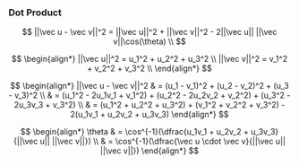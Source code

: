 ### Dot Product

$$
    ||\vec u - \vec v||^2 = ||\vec u||^2 + ||\vec v||^2 - 2||\vec u|| ||\vec v||\cos(\theta) \\
$$

$$
    \begin{align*}
        ||\vec u||^2 = u_1^2 + u_2^2 + u_3^2 \\
        ||\vec v||^2 = v_1^2 + v_2^2 + v_3^2 \\
    \end{align*}
$$

$$
    \begin{align*}
        ||\vec u - \vec v||^2 & = (u_1 - v_1)^2 + (u_2 - v_2)^2 + (u_3 - v_3)^2 \\ & = (u_1^2 - 2u_1v_1 + v_1^2) + (u_2^2 - 2u_2v_2 + v_2^2) + (u_3^2 - 2u_3v_3 + v_3^2) \\ & = (u_1^2 + u_2^2 + u_3^2) + (v_1^2 + v_2^2 + v_3^2) - 2(u_1v_1 + u_2v_2 + u_3v_3) 
    \end{align*}
$$

$$
    \begin{align*}
        \theta & = \cos^{-1}(\dfrac{u_1v_1 + u_2v_2 + u_3v_3}{||\vec u|| ||\vec v||}) \\ & = \cos^{-1}(\dfrac{\vec u \cdot \vec v}{||\vec u|| ||\vec v||})
    \end{align*}
$$

